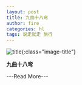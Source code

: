 ```yaml
---
layout: post
title: 九曲十八弯
author: fire
categories: hl 
tags: 说走就走 旅行
---
```


![title](http://image.sideproject.cn/title/title_134.jpg){:class="image-title"}

**九曲十八弯**


---Read More---
